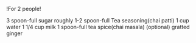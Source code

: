 !For 2 people!

3 spoon-full sugar
roughly 1-2 spoon-full Tea seasoning(chai patti)
1 cup water
1 1/4 cup milk
1 spoon-full tea spice(chai masala)
(optional) gratted ginger
